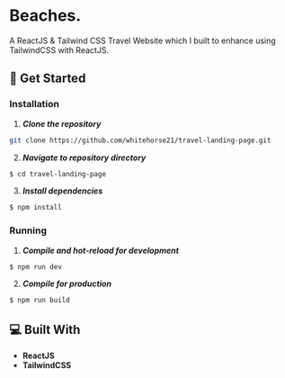 # Beaches.

A ReactJS & Tailwind CSS Travel Website which I built to enhance using TailwindCSS with ReactJS.

## 🏁 Get Started

### Installation

1. **_Clone the repository_**

```sh
git clone https://github.com/whitehorse21/travel-landing-page.git
```

2. **_Navigate to repository directory_**

```sh
$ cd travel-landing-page
```

3. **_Install dependencies_**

```sh
$ npm install
```

### Running

1. **_Compile and hot-reload for development_**

```sh
$ npm run dev
```

2. **_Compile for production_**

```sh
$ npm run build
```

## 💻 Built With

- **ReactJS**
- **TailwindCSS**
